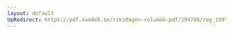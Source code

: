 ```yaml
---
layout: default
UpRedirect: https://pdf.swedeb.se/riksdagen-volumeG-pdf/199798/reg_199798/reg_199798_0497.pdf
---
```

